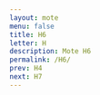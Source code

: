 ```yaml
---
layout: mote
menu: false
title: H6
letter: H
description: Mote H6
permalink: /H6/
prev: H4
next: H7
---
```


